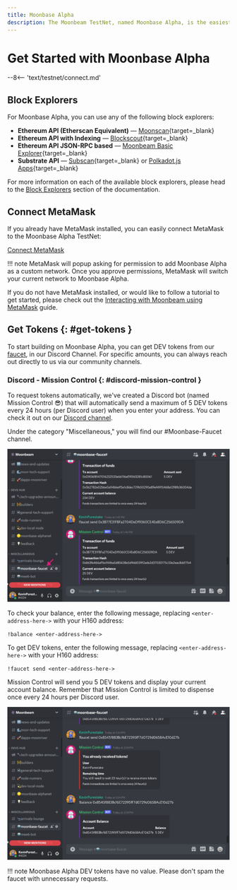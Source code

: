 ```yaml
---
title: Moonbase Alpha
description: The Moonbeam TestNet, named Moonbase Alpha, is the easiest way to get started with a Polkadot environment. Follow this tutorial to connect to the TestNet.
---
```


# Get Started with Moonbase Alpha

--8<-- 'text/testnet/connect.md'

## Block Explorers

For Moonbase Alpha, you can use any of the following block explorers:

 - **Ethereum API (Etherscan Equivalent)** — [Moonscan](https://moonbase.moonscan.io/){target=_blank}
 - **Ethereum API with Indexing** — [Blockscout](https://moonbase-blockscout.testnet.moonbeam.network/){target=_blank}
 - **Ethereum API JSON-RPC based** — [Moonbeam Basic Explorer](https://moonbeam-explorer.netlify.app/?network=MoonbaseAlpha){target=_blank}
 - **Substrate API** — [Subscan](https://moonbase.subscan.io/){target=_blank} or [Polkadot.js Apps](https://polkadot.js.org/apps/?rpc=wss%3A%2F%2Fwss.api.moonbase.moonbeam.network#/explorer){target=_blank}
 
For more information on each of the available block explorers, please head to the [Block Explorers](/builders/tools/explorers) section of the documentation.

## Connect MetaMask

If you already have MetaMask installed, you can easily connect MetaMask to the Moonbase Alpha TestNet:

<div class="button-wrapper">
    <a href="#" class="md-button connectMetaMask" value="moonbase">Connect MetaMask</a>
</div>

!!! note
    MetaMask will popup asking for permission to add Moonbase Alpha as a custom network. Once you approve permissions, MetaMask will switch your current network to Moonbase Alpha.

If you do not have MetaMask installed, or would like to follow a tutorial to get started, please check out the [Interacting with Moonbeam using MetaMask](/tokens/connect/metamask/) guide.

## Get Tokens {: #get-tokens } 

To start building on Moonbase Alpha, you can get DEV tokens from our [faucet](https://discord.gg/PfpUATX), in our Discord Channel. For specific amounts, you can always reach out directly to us via our community channels.

### Discord - Mission Control {: #discord-mission-control } 

To request tokens automatically, we've created a Discord bot (named Mission Control :sunglasses:) that will automatically send a maximum of 5 DEV tokens every 24 hours (per Discord user) when you enter your address. You can check it out on our [Discord channel](https://discord.gg/PfpUATX).
 
Under the category "Miscellaneous," you will find our #Moonbase-Faucet channel. 

![Discord1](/images/builders/get-started/networks/moonbase/discord-1.png)

To check your balance, enter the following message, replacing `<enter-address-here->` with your H160 address:

```
!balance <enter-address-here->
```

To get DEV tokens, enter the following message, replacing `<enter-address-here->` with your H160 address:
 
```
!faucet send <enter-address-here->
```

Mission Control will send you 5 DEV tokens and display your current account balance. Remember that Mission Control is limited to dispense once every 24 hours per Discord user.

![Discord2](/images/builders/get-started/networks/moonbase/discord-2.png)

!!! note
    Moonbase Alpha DEV tokens have no value. Please don't spam the faucet with unnecessary requests.
